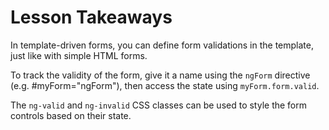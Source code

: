 # Lesson Takeaways

In template-driven forms, you can define form validations in the template, just like with simple HTML forms.

To track the validity of the form, give it a name using the `ngForm` directive (e.g. #myForm="ngForm"), then access the state using `myForm.form.valid`.

The `ng-valid` and `ng-invalid` CSS classes can be used to style the form controls based on their state.